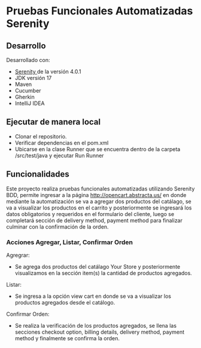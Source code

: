 # Pruebas Funcionales Automatizadas Serenity

## Desarrollo
Desarrollado con:

* [Serenity ](https://github.com/serenity-bdd/serenity-core/releases) de la versión 4.0.1
* JDK versión 17
* Maven
* Cucumber
* Gherkin
* IntelliJ IDEA

## Ejecutar de manera local

* Clonar el repositorio.
* Verificar dependencias en el pom.xml
* Ubicarse en la clase Runner que se encuentra dentro de la carpeta /src/test/java y ejecutar Run Runner

## Funcionalidades

Este proyecto realiza pruebas funcionales automatizadas utilizando Serenity BDD, permite ingresar a la página http://opencart.abstracta.us/ en donde mediante la automatización se va a agregar dos productos del catálago, se va a visualizar los productos en el carrito y posteriormente se ingresará los datos obligatorios y requeridos en el formulario del cliente, luego se completará sección de delivery method, payment method para finalizar culminar con la confirmación de la orden. 

### Acciones Agregar, Listar, Confirmar Orden

Agregrar:

* Se agrega dos productos del catálago Your Store y posteriormente visualizamos en la sección item(s) la cantidad de productos agregados. 

Listar:
* Se ingresa a la opción view cart en donde se va a visualizar los productos agregados desde el catálogo.

Confirmar Orden:
* Se realiza la verificación de los productos agregados, se llena las secciones checkout option, billing details, delivery method, payment method y finalmente se confirma la orden.
